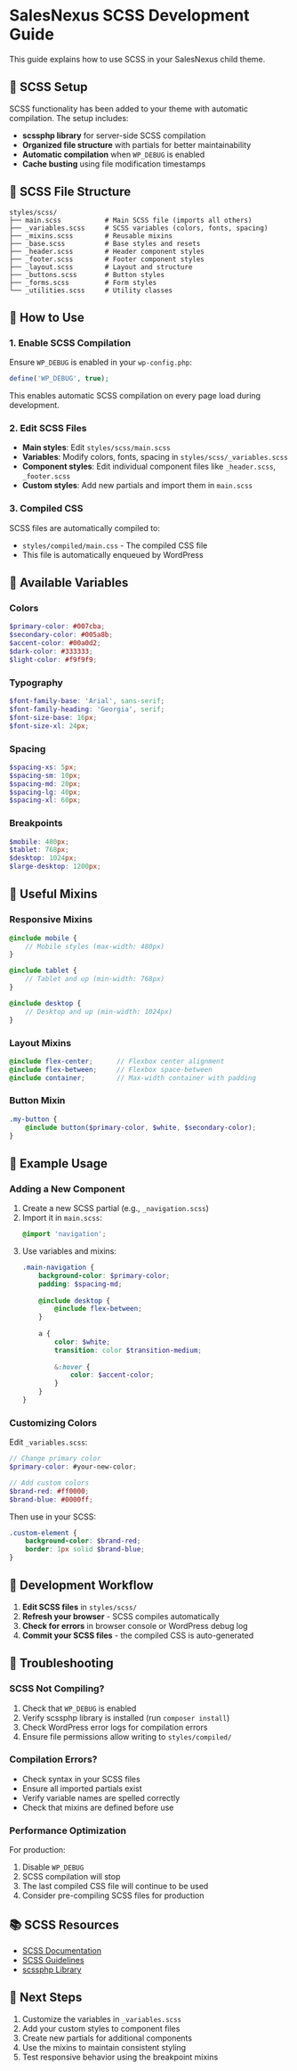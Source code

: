 # SalesNexus SCSS Development Guide

This guide explains how to use SCSS in your SalesNexus child theme.

## 🎯 SCSS Setup

SCSS functionality has been added to your theme with automatic compilation. The setup includes:

- **scssphp library** for server-side SCSS compilation
- **Organized file structure** with partials for better maintainability
- **Automatic compilation** when `WP_DEBUG` is enabled
- **Cache busting** using file modification timestamps

## 📁 SCSS File Structure

```
styles/scss/
├── main.scss           # Main SCSS file (imports all others)
├── _variables.scss     # SCSS variables (colors, fonts, spacing)
├── _mixins.scss        # Reusable mixins
├── _base.scss          # Base styles and resets
├── _header.scss        # Header component styles
├── _footer.scss        # Footer component styles
├── _layout.scss        # Layout and structure
├── _buttons.scss       # Button styles
├── _forms.scss         # Form styles
└── _utilities.scss     # Utility classes
```

## 🚀 How to Use

### 1. Enable SCSS Compilation

Ensure `WP_DEBUG` is enabled in your `wp-config.php`:

```php
define('WP_DEBUG', true);
```

This enables automatic SCSS compilation on every page load during development.

### 2. Edit SCSS Files

- **Main styles**: Edit `styles/scss/main.scss`
- **Variables**: Modify colors, fonts, spacing in `styles/scss/_variables.scss`
- **Component styles**: Edit individual component files like `_header.scss`, `_footer.scss`
- **Custom styles**: Add new partials and import them in `main.scss`

### 3. Compiled CSS

SCSS files are automatically compiled to:
- `styles/compiled/main.css` - The compiled CSS file
- This file is automatically enqueued by WordPress

## 🎨 Available Variables

### Colors
```scss
$primary-color: #007cba;
$secondary-color: #005a8b;
$accent-color: #00a0d2;
$dark-color: #333333;
$light-color: #f9f9f9;
```

### Typography
```scss
$font-family-base: 'Arial', sans-serif;
$font-family-heading: 'Georgia', serif;
$font-size-base: 16px;
$font-size-xl: 24px;
```

### Spacing
```scss
$spacing-xs: 5px;
$spacing-sm: 10px;
$spacing-md: 20px;
$spacing-lg: 40px;
$spacing-xl: 60px;
```

### Breakpoints
```scss
$mobile: 480px;
$tablet: 768px;
$desktop: 1024px;
$large-desktop: 1200px;
```

## 🔧 Useful Mixins

### Responsive Mixins
```scss
@include mobile {
    // Mobile styles (max-width: 480px)
}

@include tablet {
    // Tablet and up (min-width: 768px)
}

@include desktop {
    // Desktop and up (min-width: 1024px)
}
```

### Layout Mixins
```scss
@include flex-center;      // Flexbox center alignment
@include flex-between;     // Flexbox space-between
@include container;        // Max-width container with padding
```

### Button Mixin
```scss
.my-button {
    @include button($primary-color, $white, $secondary-color);
}
```

## 📝 Example Usage

### Adding a New Component

1. Create a new SCSS partial (e.g., `_navigation.scss`)
2. Import it in `main.scss`:
   ```scss
   @import 'navigation';
   ```
3. Use variables and mixins:
   ```scss
   .main-navigation {
       background-color: $primary-color;
       padding: $spacing-md;
       
       @include desktop {
           @include flex-between;
       }
       
       a {
           color: $white;
           transition: color $transition-medium;
           
           &:hover {
               color: $accent-color;
           }
       }
   }
   ```

### Customizing Colors

Edit `_variables.scss`:
```scss
// Change primary color
$primary-color: #your-new-color;

// Add custom colors
$brand-red: #ff0000;
$brand-blue: #0000ff;
```

Then use in your SCSS:
```scss
.custom-element {
    background-color: $brand-red;
    border: 1px solid $brand-blue;
}
```

## 🔄 Development Workflow

1. **Edit SCSS files** in `styles/scss/`
2. **Refresh your browser** - SCSS compiles automatically
3. **Check for errors** in browser console or WordPress debug log
4. **Commit your SCSS files** - the compiled CSS is auto-generated

## 🐛 Troubleshooting

### SCSS Not Compiling?

1. Check that `WP_DEBUG` is enabled
2. Verify scssphp library is installed (run `composer install`)
3. Check WordPress error logs for compilation errors
4. Ensure file permissions allow writing to `styles/compiled/`

### Compilation Errors?

- Check syntax in your SCSS files
- Ensure all imported partials exist
- Verify variable names are spelled correctly
- Check that mixins are defined before use

### Performance Optimization

For production:
1. Disable `WP_DEBUG` 
2. SCSS compilation will stop
3. The last compiled CSS file will continue to be used
4. Consider pre-compiling SCSS files for production

## 📚 SCSS Resources

- [SCSS Documentation](https://sass-lang.com/documentation)
- [SCSS Guidelines](https://sass-guidelin.es/)
- [scssphp Library](https://scssphp.github.io/scssphp/)

## 🎯 Next Steps

1. Customize the variables in `_variables.scss`
2. Add your custom styles to component files
3. Create new partials for additional components
4. Use the mixins to maintain consistent styling
5. Test responsive behavior using the breakpoint mixins 